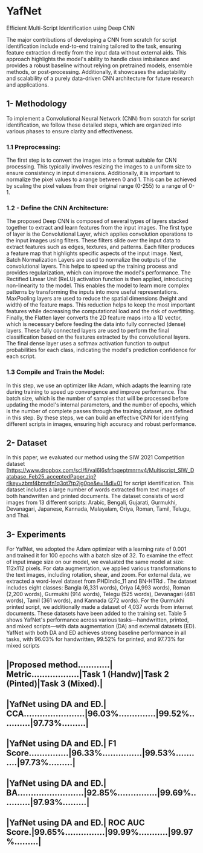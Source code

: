# YafNet
Efficient Multi-Script Identification using Deep CNN

The major contributions of developing a CNN from scratch for script identification include end-to-end training tailored to the task, ensuring feature extraction directly from the input data without external aids. This approach highlights the model's ability to handle class imbalance and provides a robust baseline without relying on pretrained models, ensemble methods, or post-processing. Additionally, it showcases the adaptability and scalability of a purely data-driven CNN architecture for future research and applications.

## **1- Methodology**

To implement a Convolutional Neural Network (CNN) from scratch for script identification, we follow these detailed steps, which are organized into various phases to ensure clarity and effectiveness.
### **1.1 Preprocessing:** 
The first step is to convert the images into a format suitable for CNN processing. This typically involves resizing the images to a uniform size to ensure consistency in input dimensions. Additionally, it is important to normalize the pixel values to a range between 0 and 1. This can be achieved by scaling the pixel values from their original range (0-255) to a range of 0-1.
### **1.2 - Define the CNN Architecture:**
The proposed Deep CNN is composed of several types of layers stacked together to extract and learn features from the input images. The first type of layer is the Convolutional Layer, which applies convolution operations to the input images using filters. These filters slide over the input data to extract features such as edges, textures, and patterns. Each filter produces a feature map that highlights specific aspects of the input image. Next, Batch Normalization Layers are used to normalize the outputs of the convolutional layers. This helps to speed up the training process and provides regularization, which can improve the
model&#39;s performance. The Rectified Linear Unit (ReLU) activation function is then applied, introducing non-linearity to the model. This enables the model to learn more complex patterns by transforming the inputs into more useful representations.
MaxPooling layers are used to reduce the spatial dimensions (height and width) of the feature maps. This reduction helps to keep the most important features while decreasing the computational load and the risk of overfitting. Finally, the Flatten layer converts the 2D feature maps into a 1D vector, which is necessary before feeding the data into fully connected (dense) layers. These fully connected layers
are used to perform the final classification based on the features extracted by the convolutional layers. The final dense layer uses a softmax activation function to output probabilities for each class, indicating the model's prediction confidence for each script.
### **1.3 Compile and Train the Model:**
In this step, we use an optimizer like Adam, which adapts the learning rate during training to speed up convergence and improve performance. The batch size, which is the number of samples that will be processed before updating the model's internal parameters, and the number of epochs, which is the number of complete passes through the training dataset, are
defined in this step. By these steps, we can build an effective CNN for identifying different scripts in images, ensuring high accuracy and robust performance.
## **2- Dataset**
In this paper, we evaluated our method using the SIW 2021 Competition dataset [https://www.dropbox.com/scl/fi/val6l6sfrfpqeptmnrnv4/Multiscript_SIW_Database_Feb25_acceptedPaper.zip?rlkey=zbmf4bmvifn1q3ot7tp2jg0pe&e=1&dl=0] for script identification. This dataset includes a large number of words extracted from text images of both handwritten and printed documents. The dataset consists of word images from 13 different scripts: Arabic, Bengali, Gujarati, Gurmukhi, Devanagari, Japanese, Kannada, Malayalam, Oriya, Roman, Tamil, Telugu, and Thai.
## **3- Experiments**
For YafNet, we adopted the Adam optimizer with a learning rate of 0.001 and trained it for 100 epochs with a batch size of 32. To examine the effect of input image size on our model, we evaluated the same model at size: 112x112 pixels. 
For data augmentation, we applied various transformations to the text images, including rotation, shear, and zoom.
For external data, we extracted a word-level dataset from PHDIndic_11 and BN-HTRd . The dataset includes eight classes: Bangla (6,331 words), Oriya (4,993 words), Roman (2,200 words), Gurmukhi (914 words), Telegu (525 words), Devanagari (481 words), Tamil (361 words), and Kannada (272 words). For the Gurmukhi printed script, we additionally made a dataset of 4,037 words from internet documents. These datasets have been added to the training set.
Table 5 shows YafNet's performance across various tasks—handwritten, printed, and mixed scripts—with data augmentation (DA) and external datasets (ED). YafNet with both DA and ED achieves strong baseline performance in all tasks, with 96.03% for handwritten, 99.52% for printed, and 97.73% for mixed scripts  

|Proposed method............|  Metric..................|Task 1 (Handw)|Task 2 (Pinted)|Task 3 (Mixed).|
-------------------------------------------------------------------------------------------------------------------------------
|YafNet using DA and ED.| CCA.......................|96.03%..............|99.52%...........|97.73%.........|
-------------------------------------------------------------------------------------------------------------------------------
|YafNet using DA and ED.| F1 Score...............|96.33%...............|99.53%...........|97.73%.........|
-------------------------------------------------------------------------------------------------------------------------------
|YafNet using DA and ED.| BA.........................|92.85%...............|99.69%...........|97.93%.........|
-------------------------------------------------------------------------------------------------------------------------------
|YafNet using DA and ED.| ROC AUC Score.|99.65%...............|99.99%...........|99.97%.........|
-------------------------------------------------------------------------------------------------------------------------------
